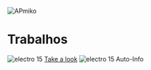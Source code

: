 ![APmiko](https://github.com/FernandoCMFilho/AP1-2/assets/54756245/82a5b0c5-2ea6-41c5-9f10-74681cd3983e)
# Trabalhos
![electro 15](https://github.com/FernandoCMFilho/AP1-2/assets/54756245/ad55c272-9a7c-4eb3-b586-81075d5ddc64) [Take a look](https://github.com/FernandoCMFilho/Take-a-look)
![electro 15](https://github.com/FernandoCMFilho/AP1-2/assets/54756245/ad55c272-9a7c-4eb3-b586-81075d5ddc64) Auto-Info

